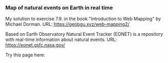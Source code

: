 ### Map of natural events on Earth in real time

My solution to exercise 7.9. in the book "Introduction to Web Mapping" by Michael Dorman. URL: https://geobgu.xyz/web-mapping2/

Based on Earth Observatory Natural Event Tracker (EONET) is a repository with real-time information about natural events. URL: https://eonet.gsfc.nasa.gov/

Try this page here: 